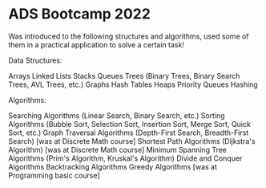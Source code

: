 # ADS Bootcamp 2022
Was introduced to the following structures and algorithms, used some of them in a practical application to solve a certain task!

Data Structures:

Arrays
Linked Lists
Stacks
Queues
Trees (Binary Trees, Binary Search Trees, AVL Trees, etc.)
Graphs
Hash Tables
Heaps
Priority Queues
Hashing

Algorithms:

Searching Algorithms (Linear Search, Binary Search, etc.)
Sorting Algorithms (Bubble Sort, Selection Sort, Insertion Sort, Merge Sort, Quick Sort, etc.)
Graph Traversal Algorithms (Depth-First Search, Breadth-First Search) [was at Discrete Math course]
Shortest Path Algorithms (Dijkstra's Algorithm) [was at Discrete Math course]
Minimum Spanning Tree Algorithms (Prim's Algorithm, Kruskal's Algorithm) 
Divide and Conquer Algorithms
Backtracking Algorithms
Greedy Algorithms [was at Programming basic course]
